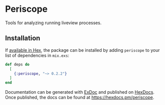 # Periscope

Tools for analyzing running liveview processes.

## Installation

If [available in Hex](https://hex.pm/docs/publish), the package can be installed
by adding `periscope` to your list of dependencies in `mix.exs`:

```elixir
def deps do
  [
    {:periscope, "~> 0.2.2"}
  ]
end
```

Documentation can be generated with [ExDoc](https://github.com/elixir-lang/ex_doc)
and published on [HexDocs](https://hexdocs.pm). Once published, the docs can
be found at <https://hexdocs.pm/periscope>.

